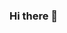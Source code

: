 ### Hi there 👋

<!--
**Darshak1997/Darshak1997** is a ✨ _special_ ✨ repository because its `README.md` (this file) appears on your GitHub profile.

Here are some ideas to get you started:

- 🔭 I’m currently working on securing a full-time opportunity as a Software engineer!
- 🌱 I’m currently learning Spring framework and have already mastered Python, React, NodeJS, and Java.
- 💬 Ask me about data structures, algorithms, object-oriented programming, and system design.
- 📫 How to reach me: darshakrairakhia123@gmail.com
- ⚡ Fun fact: Did you know STOP signs were colored yellow initially?
- ✨ My aim: I want to contribute to the open source projects.
-->

